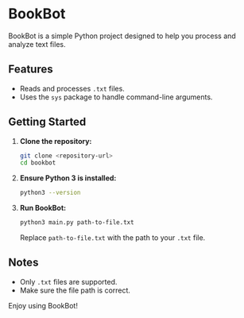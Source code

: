 # BookBot

BookBot is a simple Python project designed to help you process and analyze text files.

## Features

- Reads and processes `.txt` files.
- Uses the `sys` package to handle command-line arguments.

## Getting Started

1. **Clone the repository:**

   ```bash
   git clone <repository-url>
   cd bookbot
   ```

2. **Ensure Python 3 is installed:**

   ```bash
   python3 --version
   ```

3. **Run BookBot:**
   ```bash
   python3 main.py path-to-file.txt
   ```
   Replace `path-to-file.txt` with the path to your `.txt` file.

## Notes

- Only `.txt` files are supported.
- Make sure the file path is correct.

Enjoy using BookBot!
